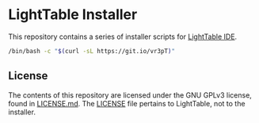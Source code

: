 # LightTable Installer
This repository contains a series of installer scripts for [LightTable IDE](http://www.lighttable.com).

```bash
/bin/bash -c "$(curl -sL https://git.io/vr3pT)"
```

## License
The contents of this repository are licensed under the GNU GPLv3 license, found in [LICENSE.md](/LICENSE.md). The [LICENSE](/LICENSE) file pertains to LightTable, not to the installer.
